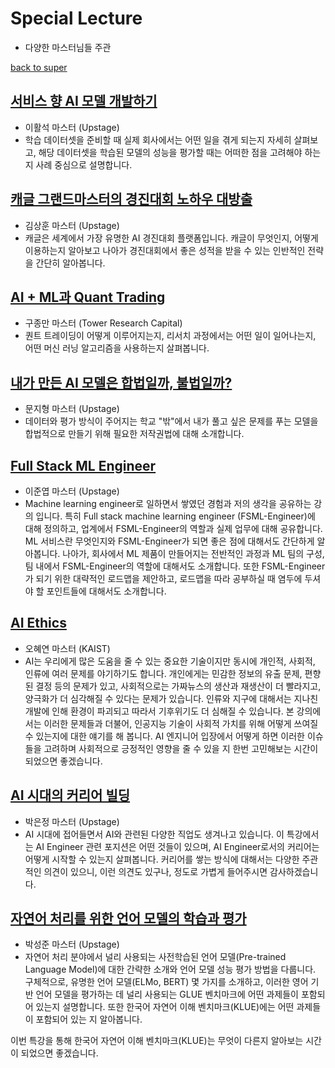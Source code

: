 # Special Lecture
- 다양한 마스터님들 주관

[back to super](https://github.com/jinmang2/boostcamp_ai_tech_2/tree/main/s-stage)

## [서비스 향 AI 모델 개발하기](https://github.com/jinmang2/boostcamp_ai_tech_2/tree/main/s-stage/ai_engineer_seminar/service_ai_model.md)
- 이활석 마스터 (Upstage)
- 학습 데이터셋을 준비할 때 실제 회사에서는 어떤 일을 겪게 되는지 자세히 살펴보고, 해당 데이터셋을 학습된 모델의 성능을 평가할 때는 어떠한 점을 고려해야 하는지 사례 중심으로 설명합니다.

## [캐글 그랜드마스터의 경진대회 노하우 대방출](https://github.com/jinmang2/boostcamp_ai_tech_2/tree/main/s-stage/ai_engineer_seminar/kaggle_knowhow.md)
- 김상훈 마스터 (Upstage)
- 캐글은 세계에서 가장 유명한 AI 경진대회 플랫폼입니다. 캐글이 무엇인지, 어떻게 이용하는지 알아보고 나아가 경진대회에서 좋은 성적을 받을 수 있는 인반적인 전략을 간단히 알아봅니다.

## [AI + ML과 Quant Trading](https://github.com/jinmang2/boostcamp_ai_tech_2/tree/main/s-stage/ai_engineer_seminar/quant_trading.md)
- 구종만 마스터 (Tower Research Capital)
- 퀀트 트레이딩이 어떻게 이루어지는지, 리서치 과정에서는 어떤 일이 일어나는지, 어떤 머신 러닝 알고리즘을 사용하는지 살펴봅니다.

## [내가 만든 AI 모델은 합법일까, 불법일까?](https://github.com/jinmang2/boostcamp_ai_tech_2/tree/main/s-stage/ai_engineer_seminar/ai_copyright.md)
- 문지형 마스터 (Upstage)
- 데이터와 평가 방식이 주어지는 학교 "밖"에서 내가 풀고 싶은 문제를 푸는 모델을 합법적으로 만들기 위해 필요한 저작권법에 대해 소개합니다.

## [Full Stack ML Engineer](https://github.com/jinmang2/boostcamp_ai_tech_2/tree/main/s-stage/ai_engineer_seminar/full_stack_ml_engineer.md)
- 이준엽 마스터 (Upstage)
- Machine learning engineer로 일하면서 쌓였던 경험과 저의 생각을 공유하는 강의 입니다. 특히 Full stack machine learning engineer (FSML-Engineer)에 대해 정의하고, 업계에서 FSML-Engineer의 역할과 실제 업무에 대해 공유합니다. ML 서비스란 무엇인지와 FSML-Engineer가 되면 좋은 점에 대해서도 간단하게 알아봅니다.
나아가, 회사에서 ML 제품이 만들어지는 전반적인 과정과 ML 팀의 구성, 팀 내에서 FSML-Engineer의 역할에 대해서도 소개합니다.
또한 FSML-Engineer가 되기 위한 대략적인 로드맵을 제안하고, 로드맵을 따라 공부하실 때 염두에 두셔야 할 포인트들에 대해서도 소개합니다.

## [AI Ethics](https://github.com/jinmang2/boostcamp_ai_tech_2/tree/main/s-stage/ai_engineer_seminar)
- 오혜연 마스터 (KAIST)
- AI는 우리에게 많은 도움을 줄 수 있는 중요한 기술이지만 동시에 개인적, 사회적, 인류에 여러 문제를 야기하기도 합니다.
개인에게는 민감한 정보의 유출 문제, 편향된 결정 등의 문제가 있고, 사회적으로는 가짜뉴스의 생산과 재생산이 더 빨라지고, 양극화가 더 심각해질 수 있다는 문제가 있습니다. 인류와 지구에 대해서는 지나친 개발에 인해 환경이 파괴되고 따라서 기후위기도 더 심해질 수 있습니다.
본 강의에서는 이러한 문제들과 더불어, 인공지능 기술이 사회적 가치를 위해 어떻게 쓰여질 수 있는지에 대한 얘기를 해 봅니다. AI 엔지니어 입장에서 어떻게 하면 이러한 이슈들을 고려하며 사회적으로 긍정적인 영향을 줄 수 있을 지 한번 고민해보는 시간이 되었으면 좋겠습니다.

## [AI 시대의 커리어 빌딩](https://github.com/jinmang2/boostcamp_ai_tech_2/tree/main/s-stage/ai_engineer_seminar/career_building.md)
- 박은정 마스터 (Upstage)
- AI 시대에 접어들면서 AI와 관련된 다양한 직업도 생겨나고 있습니다.
이 특강에서는 AI Engineer 관련 포지션은 어떤 것들이 있으며, AI Engineer로서의 커리어는 어떻게 시작할 수 있는지 살펴봅니다.
커리어를 쌓는 방식에 대해서는 다양한 주관적인 의견이 있으니, 이런 의견도 있구나, 정도로 가볍게 들어주시면 감사하겠습니다.

## [자연어 처리를 위한 언어 모델의 학습과 평가](https://github.com/jinmang2/boostcamp_ai_tech_2/tree/main/s-stage/ai_engineer_seminar/lm_eval.md)
- 박성준 마스터 (Upstage)
- 자연어 처리 분야에서 널리 사용되는 사전학습된 언어 모델(Pre-trained Language Model)에 대한 간략한 소개와 언어 모델 성능 평가 방법을 다룹니다. 구체적으로, 유명한 언어 모델(ELMo, BERT) 몇 가지를 소개하고, 이러한 영어 기반 언어 모델을 평가하는 데 널리 사용되는 GLUE 벤치마크에 어떤 과제들이 포함되어 있는지 설명합니다. 또한 한국어 자연어 이해 벤치마크(KLUE)에는 어떤 과제들이 포함되어 있는 지 알아봅니다.

이번 특강을 통해 한국어 자연어 이해 벤치마크(KLUE)는 무엇이 다른지 알아보는 시간이 되었으면 좋겠습니다.
